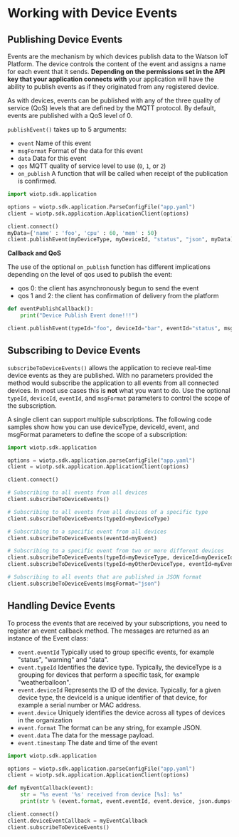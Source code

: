 # Working with Device Events

## Publishing Device Events

Events are the mechanism by which devices publish data to the Watson IoT Platform. The device controls the content of the event and assigns a name for each event that it sends.  **Depending on the permissions set in the API key that your application connects with** your application will have the ability to publish events as if they originated from any registered device.

As with devices, events can be published with any of the three quality of service (QoS) levels that are defined by the MQTT protocol. By default, events are published with a QoS level of 0.

`publishEvent()` takes up to 5 arguments:

- `event` Name of this event
- `msgFormat` Format of the data for this event
- `data` Data for this event
- `qos` MQTT quality of service level to use (`0`, `1`, or `2`)
- `on_publish` A function that will be called when receipt of the publication is confirmed.

```python
import wiotp.sdk.application

options = wiotp.sdk.application.ParseConfigFile("app.yaml")
client = wiotp.sdk.application.ApplicationClient(options)

client.connect()
myData={'name' : 'foo', 'cpu' : 60, 'mem' : 50}
client.publishEvent(myDeviceType, myDeviceId, "status", "json", myData)
```

__Callback and QoS__

The use of the optional `on_publish` function has different implications depending on the level of qos used to publish the event:

- qos 0: the client has asynchronously begun to send the event
- qos 1 and 2: the client has confirmation of delivery from the platform


```python
def eventPublishCallback():
    print("Device Publish Event done!!!")

client.publishEvent(typeId="foo", deviceId="bar", eventId="status", msgFormat="json", data=myData, qos=0, onPublish=eventPublishCallback)
```


## Subscribing to Device Events

`subscribeToDeviceEvents()` allows the application to recieve real-time device events as they are published.  With no parameters provided the method would subscribe the application to all events from all connected devices. In most use cases this is **not** what you want to do.  Use the optional `typeId`, `deviceId`, `eventId`, and `msgFormat` parameters to control the scope of the subscription. 

A single client can support multiple subscriptions. The following code samples show how you can use deviceType, deviceId, event, and msgFormat parameters to define the scope of a subscription:


```python
import wiotp.sdk.application

options = wiotp.sdk.application.parseConfigFile("app.yaml")
client = wiotp.sdk.application.ApplicationClient(options)

client.connect()

# Subscribing to all events from all devices
client.subscribeToDeviceEvents()

# Subscribing to all events from all devices of a specific type
client.subscribeToDeviceEvents(typeId=myDeviceType)

# Subscribing to a specific event from all devices
client.subscribeToDeviceEvents(eventId=myEvent)

# Subscribing to a specific event from two or more different devices
client.subscribeToDeviceEvents(typeId=myDeviceType, deviceId=myDeviceId, eventId=myEvent)
client.subscribeToDeviceEvents(typeId=myOtherDeviceType, eventId=myEvent)

# Subscribing to all events that are published in JSON format
client.subscribeToDeviceEvents(msgFormat="json")
```

## Handling Device Events
To process the events that are received by your subscriptions, you need to register an event callback method. The messages are returned as an instance of the Event class:

- `event.eventId`	Typically used to group specific events, for example "status", "warning" and "data".
- `event.typeId` Identifies the device type. Typically, the deviceType is a grouping for devices that perform a specific task, for example "weatherballoon".
- `event.deviceId` Represents the ID of the device. Typically, for a given device type, the deviceId is a unique identifier of that device, for example a serial number or MAC address.
- `event.device` Uniquely identifies the device across all types of devices in the organization
- `event.format` The format can be any string, for example JSON.
- `event.data` The data for the message payload.
- `event.timestamp`	The date and time of the event

```python
import wiotp.sdk.application

options = wiotp.sdk.application.parseConfigFile("app.yaml")
client = wiotp.sdk.application.ApplicationClient(options)

def myEventCallback(event):
    str = "%s event '%s' received from device [%s]: %s"
    print(str % (event.format, event.eventId, event.device, json.dumps(event.data)))

client.connect()
client.deviceEventCallback = myEventCallback
client.subscribeToDeviceEvents()
```
